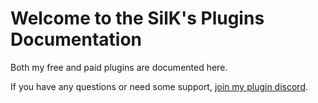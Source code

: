 # Welcome to the SilK's Plugins Documentation

Both my free and paid plugins are documented here.

If you have any questions or need some support, [join my plugin discord](https://discord.gg/zWD6fg2r5b).